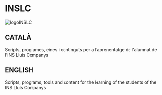 # INSLC 
![logoINSLC](https://github.com/LoGo124/INSLC/assets/85175152/a4b21870-38ba-4d3d-89b6-54df1207167a)

## CATALÀ
Scripts, programes, eines i continguts per a l'aprenentatge de l'alumnat de l'INS Lluís Companys

## ENGLISH
Scripts, programs, tools and content for the learning of the students of the INS Lluís Companys
